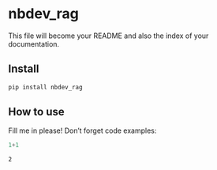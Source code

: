 # nbdev_rag

<!-- WARNING: THIS FILE WAS AUTOGENERATED! DO NOT EDIT! -->

This file will become your README and also the index of your
documentation.

## Install

``` sh
pip install nbdev_rag
```

## How to use

Fill me in please! Don’t forget code examples:

``` python
1+1
```

    2
